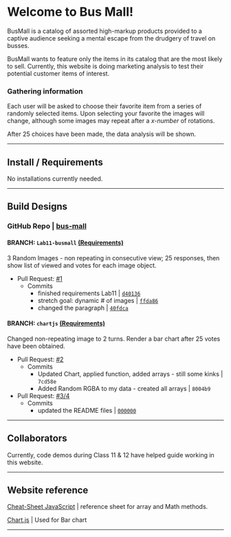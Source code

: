 # Welcome to Bus Mall!

BusMall is a catalog of assorted high-markup products provided to a captive audience seeking a mental escape from the drudgery of travel on busses.

BusMall wants to feature only the items in its catalog that are the most likely to sell.  Currently, this website is doing marketing analysis to test their potential customer items of interest.

### **Gathering information**

Each user will be asked to choose their favorite item from a series of randomly selected items.   Upon selecting your favorite the images will change, although some images may repeat after a *x-number* of rotations.

After 25 choices have been made, the data analysis will be shown.

---

## Install / Requirements

No installations currently needed.

---

## Build Designs

### GitHub Repo |  [bus-mall](https://github.com/cassandraortiz/bus-mall)

#### BRANCH: `Lab11-busmall` [(Requirements)](https://canvas.instructure.com/courses/1791697/assignments/13320251?return_to=https%3A%2F%2Fcanvas.instructure.com%2Fcalendar%23view_name%3Dmonth%26view_start%3D2020-02-19) 

 3 Random Images - non repeating in consecutive view;   25 responses, then show list of viewed and votes for each image object.

 - Pull Request: [#1](https://github.com/cassandraortiz/bus-mall/pull/1) 
   - Commits 
     - finished requirements Lab11 \| [`d40136`](https://github.com/cassandraortiz/bus-mall/pull/1/commits/40fdca01764870dd9faa1526b43c1e3c3bab6080)
     - stretch goal: dynamic # of images \| [`ffda86`](https://github.com/cassandraortiz/bus-mall/pull/1/commits/ffda867fd1ec77a16219399ffdd903afdfe2db9b)
     - changed the paragraph \| [`40fdca`](https://github.com/cassandraortiz/bus-mall/pull/1/commits/d401361a9bf80defaf2b55efea2ad397c0351f62)



#### BRANCH: `chartjs` [(Requirements)](https://canvas.instructure.com/courses/1791697/assignments/13320252)

Changed non-repeating image to 2 turns.  Render a bar chart after 25 votes have been obtained.

 - Pull Request: [#2](https://github.com/cassandraortiz/bus-mall/pull/2)
   - Commits
     - Updated Chart, applied function, added arrays - still some kinks \| `7cd58e`
     - Added Random RGBA to my data - created all arrays \| `8004b9`
 - Pull Request: [#3/4](https://github.com/cassandraortiz/bus-mall/pull/3)
   - Commits
     - updated the README files \| [`000000`]()

---

## Collaborators

Currently, code demos during Class 11 & 12 have helped guide working in this website.


---

## Website reference

[Cheat-Sheet JavaScript](http://overapi.com/javascript) \| reference sheet for array and Math methods.

[Chart.js](https://www.chartjs.org/docs/latest/) \| Used for Bar chart


---
